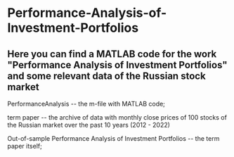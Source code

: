 # Performance-Analysis-of-Investment-Portfolios
## Here you can find a MATLAB code for the work "Performance Analysis of Investment Portfolios" and some relevant data of the Russian stock market

PerformanceAnalysis -- the m-file with MATLAB code;

term paper -- the archive of data with monthly close prices of 100 stocks of the Russian market over the past 10 years (2012 - 2022)

Out-of-sample Performance Analysis of Investment Portfolios -- the term paper itself;
